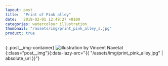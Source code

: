 ```yaml
---
layout: post
title:  "Print of Pink alley"
date:   2019-02-01 12:49:27 +0100
categories: watercolour illustration
thumbnail: "/assets/img/print_pink_alley_s.jpg"
product: true
---
```

{:.post__img-container}
  ![illustration by Vincent Navetat](""){:class="post__img"}{:data-lazy-src="{{ "/assets/img/print_pink_alley.jpg" | absolute_url }}"}
